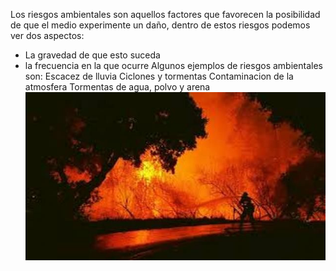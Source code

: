 Los riesgos ambientales son aquellos factores que favorecen la posibilidad de que el medio experimente un daño, dentro de estos riesgos podemos ver dos aspectos:
- La gravedad de que esto suceda
- la frecuencia en la que ocurre
Algunos ejemplos de riesgos ambientales son:
Escacez de lluvia
Ciclones y tormentas
Contaminacion de la atmosfera
Tormentas de agua, polvo y arena
![image](fuego.jpeg)
